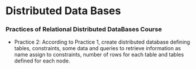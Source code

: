 # Distributed Data Bases

### Practices of Relational Distributed DataBases Course
- Practice 2: According to Practice 1, create distributed database
defining tables, constraints, some data
and queries to retrieve information as name assign to constraints,
number of rows for each table and tables defined for each node.
